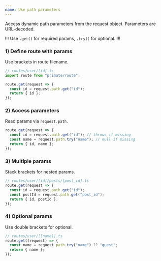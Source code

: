 ```yaml
---
name: Use path parameters
---
```


Access dynamic path parameters from the request object. Parameters are
URL-decoded.

!!!
Use `.get()` for required params, `.try()` for optional.
!!!

### 1) Define route with params

Use brackets in route filename.

```ts
// routes/user/[id].ts
import route from "primate/route";

route.get(request => {
  const id = request.path.get("id");
  return { id };
});
```

### 2) Access parameters

Read params via `request.path`.

```ts
route.get(request => {
  const id = request.path.get("id"); // throws if missing
  const name = request.path.try("name"); // null if missing
  return { id, name };
});
```

### 3) Multiple params

Stack brackets for nested params.

```ts
// routes/user/[id]/posts/[post_id].ts
route.get(request => {
  const id = request.path.get("id");
  const postId = request.path.get("post_id");
  return { id, postId };
});
```

### 4) Optional params

Use double brackets for optional.

```ts
// routes/user/[[name]].ts
route.get((request) => {
  const name = request.path.try("name") ?? "guest";
  return { name };
});
